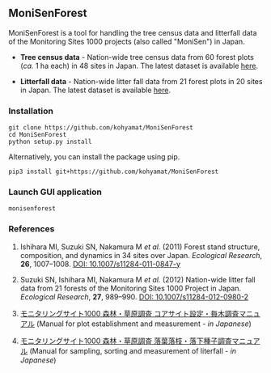 MoniSenForest
-------------

MoniSenForest is a tool for handling the tree census data and litterfall data of the Monitoring Sites 1000 projects (also called "MoniSen") in Japan.

* **Tree census data** - Nation-wide tree census data from 60 forest plots (*ca.* 1 ha each) in 48 sites in Japan. The latest dataset is available [here](https://www.biodic.go.jp/moni1000/findings/data/index_file.html). 

* **Litterfall data** - Nation-wide litter fall data from 21 forest plots in 20 sites in Japan. The latest dataset is available [here](https://www.biodic.go.jp/moni1000/findings/data/index_file_LitterSeed.html). 

### Installation

    git clone https://github.com/kohyamat/MoniSenForest
    cd MoniSenForest
    python setup.py install

Alternatively, you can install the package using pip.
    
    pip3 install git+https://github.com/kohyamat/MoniSenForest

### Launch GUI application

    monisenforest

### References

1. Ishihara MI, Suzuki SN, Nakamura M *et al.* (2011) Forest stand structure, composition, and dynamics in 34 sites over Japan. *Ecological Research*, **26**, 1007–1008. [DOI: 10.1007/s11284-011-0847-y](https://doi.org/10.1007/s11284-011-0847-y)

2. Suzuki SN, Ishihara MI, Nakamura M *et al.* (2012) Nation-wide litter fall data from 21 forests of the Monitoring Sites 1000 Project in Japan. *Ecological Research*, **27**, 989–990. [DOI: 10.1007/s11284-012-0980-2](https://doi.org/10.1007/s11284-012-0980-2)

3. [モニタリングサイト1000 森林・草原調査 コアサイト設定・毎木調査マニュアル](http://www.biodic.go.jp/moni1000/manual/tree.pdf) (Manual for plot establishment and measurement - *in Japanese*)

4. [モニタリングサイト1000 森林・草原調査 落葉落枝・落下種子調査マニュアル](http://www.biodic.go.jp/moni1000/manual/litter_ver3.pdf) (Manual for sampling, sorting and measurement of literfall - *in Japanese*)
